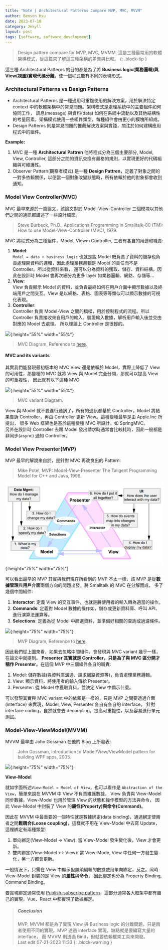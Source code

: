 ```yaml
---
title: "Note | Architectural Patterns Compare MVP, MVC, MVVM"
author: Benson Hsu
date: 2023-07-18
category: Jekyll
layout: post
tags: [software, software_development]
---
```


> Design pattern compare for MVP, MVC, MVMM. 
> 這是三種最常用的軟體架構模式，從這篇來了解這三種架構的差異與比較。
{: .block-tip }

這三種 Architectural Patterns 的目的都是為了將 **Business logic(業務邏輯)與 View(視圖)實現代碼分離**，使一個程式能有不同的表現形式。

### Architectural Patterns vs Design Patterns

-   Architectural Patterns 是一種通用可重複使用的解決方案，用於解決特定 context 中的軟體架構中的常見問題。架構模式是處理系統中的主要組件如何協同工作，
訊息(message) 與資料(data) 如何在系統中流動以及其他結構性的考量因素。架構模式使用一些組件類型，每種組件會由更小的模塊所組成。
-   Design Patterns 則是常見問題的推薦解決方案與實踐，關注於如何建構應用程式中的組件。

**Example:** 
1.  MVC 是一種 **Architectural Pattren** 他將程式分為三個主要部分, Model, View, Controller, 這部分之間的資訊交換有嚴格的規則，以實現更好的代碼組織與可維護性。
2.  Observer Pattern(觀察者模式) 是一種 **Design Pattren**，定義了對象之間的一對多依賴關係，以便當一個對象改變狀態時，所有依賴於他的對象都會收到通知。

### Model View Controller(MVC)

MVC 最早來源於一篇論文，該論文對於 Model-View-Controller 三個模塊以其他們之間的通訊都講述了一些設計細節。
> Steve Burbeck, Ph.D., Applications Programming in Smalltalk-80 (TM): How to use Model-View-Controller (MVC), 1979.  

MVC 將程式分為三種組件，Model, Viewm Controller, 三者有各自的用途和職責:  
1.  **Model**:  
`Model = data + business logic` 也就是說 Model 既負責了資料的儲存也負責處理開資料的邏輯，因此處理業務邏輯是 Model 的責任而不是 Controller。所以從資料來看，
還可以分為資料的獲取、儲存、資料結構，因此在設計時 Model 會再次細分為更多 layer 如業務邏輯、網路、存儲等...
2.  **View**:  
View 負責顯示 Model 的資料，並負責最終如何在用戶介面中顯示數據以及終端用戶之間交互。View 是以網格、表格、圖表等等類似可以顯示數據的可視化表現。
3.  **Controller**:  
Controller 負責 Model-View 之間的橋樑，用於控制程式的流程。所以 Controller 負責接收來自用戶的輸入、驗證輸入數據，解析用戶輸入後並交由對應的 Model 去處理。
所以理論上 Controller 是很輕的。

![](https://miro.medium.com/v2/resize:fit:828/format:webp/1*VZnCAfqEcho3_WyYQsglpw.png){:height="55%" width="55%"}
> MVC Diagram, Reference to [here].

#### MVC and its variants

其實我們能發現最初版本的 MVC View 還是依賴於 Model，實際上降低了 View 的可用性，那變種的 MVC 就將 View 與 Model 完全分開，那就可以提高 View 的可重複性，
因此就有以下這種 MVC:

![](https://upload.wikimedia.org/wikipedia/commons/thumb/9/9d/MVC-basic.svg/900px-MVC-basic.svg.png?20170211044359){:height="55%" width="55%"}
> MVC variant Diagram.

View 與 Model 就不要進行通訊了，所有的通訊都基於 Controller，Model 將結果告訴 Controller，再由 Controller 更新 View。這種變種最早是由 Apple.Inc 所提出，
很多 Web 框架也是基於這種變種 MVC 所設計，如 SpringMVC。  
另外在設計時 Controller 去跟 Model 發出請求時通常會比較耗時，因此一般都是非同步(async) 通知 Controller。

### Model View Presenter(MVP)

MVP 最早的解說來自於，是針對 MVC 再改良出的 Pattern:  
> Mike Potel, MVP: Model-View-Presenter The Taligent Programming Model for C++ and Java, 1996.

![](https://github.com/Hotshot824/Hotshot824.github.io/blob/master/_image/2023-07-19-software_arch_pattern/1.png?raw=true){:height="75%" width="75%"}

可以看出最早的 MVP 其實與我們現在所看到的 MVP 不太一樣，該 MVP 是從**數據管理**與**用戶介面**兩個方向的問題出發，將 Smalltalk 的 MVC 在分解而成，
多了幾個中間組件: 

1. **Interactor**: 定義 View 的交互事件，也就是將使用者的輸入轉為適當的操作。
2. **Commands**: 定義對 Model 數據的操作如，儲存或更新資料庫、呼叫 API、進行演算法運算等。
3. **Selections**: 定義為從 Model 中篩選資料，並準備好相關的查詢或過濾條件。

![](https://miro.medium.com/v2/resize:fit:828/format:webp/1*8O8B9FM1Skh9ZbCIgqYsJg.png){:height="75%" width="75%"}
> MVP Diagram, Reference to [here].

因此我們從上圖來看，如果去忽略中間組件，會發現與 MVC variant 幾乎一樣，在論文中就提到。
**Presenter 其實就是 Controller，只是為了與 MVC 區分開才稱作 Presenter**。在這個 MVP 中三個組件各自的職責:

1.  Model: 儲存數據(與資料庫溝通、請求網路資源等)，負責處理業務邏輯。
2.  View: 顯示資料，將使用者的輸入傳給 Presenter。
3.  Persenter: 從 Model 中獲取資料，並決定 View 中顯示什麼。

可以發現其實與 MVC variant 中的依賴是一樣的，只是 MVP 之間要透過介面(interface) 來實現，Model, View, Persenter 各自有各自的 interface，
針對 interface coding，自然就會去 decoupling，提高可重複性，以及容易進行單元測試。

### Model-View-ViewModel(MVVM)

MVVM 最早由 John Gossman 在他的 Blog 上所發表:
> John Gossman, Introduction to Model/View/ViewModel pattern for building WPF apps, 2005.

![](https://miro.medium.com/v2/resize:fit:828/format:webp/1*1QYLvhV-dPcRHDMBumxd2A.png){:height="75%" width="75%"}

**View-Model**

就如字面所述`View-Model = Model of View`，也可以看作是 `Abstraction of the View`，簡單來說在 MVVM 中 View 不負責維護數據，
View 負責與 View-Model 同步數據，View-Model 也用於管理 View 的狀態和操作模型的方法與命令，
因此 View-Model 中封裝了 View 的**屬性(Property)**與**命令(Command)**。

因此在 MVVM 中最重要的一個特性就是數據綁定(data binding)，通過綁定使兩者之間**鬆耦合(Loose coupling)**，這樣就不用在 View-Model 中去寫 Update，
這裡綁定有兩種類型:

1.  單向綁定(View-Model -> View): 當 View-Model 發生變化後，View 才會更新。
2.  雙向綁定(View-Model <-> View): 當 View-Mode, View 中任何一方發生變化，另一方都會更新。

一般情況下，只需在 View 中顯示但無須編輯的數據使用單向綁定，反之。同時 View-Model 封裝的是 View 的**屬性**與**命令**，
因此綁定也分為 Property Binding, Command Binding。

要實現綁定通常使用 [Publish–subscribe pattern]，這部分通常各大框架中都有自己的實現，Vue、React 中都實現了數據綁定。

> ##### Conclusion
> MVP, MVVM 都是為了實現 View 與 Business logic 的分離問題，只是兩者使用不同的實現。MVP 透過 interface 實現，缺點就是要編寫大量的 interface，
> 而 MVVM 則透過 Bind，但就要依賴框架工具來開發。
> <br>
> Last edit 07-21-2023 11:33
{: .block-warning }

[Reference]: https://juejin.cn/post/6901200799242649607
[here]: https://medium.com/learn-record/mvc-mvp-mvvm%E6%9E%B6%E6%A7%8B%E6%AF%94%E8%BC%83-62b5657d2e21
[Publish–subscribe pattern]: https://en.wikipedia.org/wiki/Publish%E2%80%93subscribe_pattern